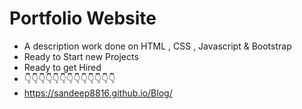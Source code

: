 # Portfolio Website
- A description work done on HTML , CSS , Javascript & Bootstrap
- Ready to Start new Projects 
- Ready to get Hired 
- 👇👇👇👇👇👇👇👇👇👇👇👇👇
- https://sandeep8816.github.io/Blog/














